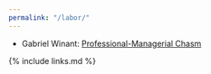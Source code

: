 ```yaml
---
permalink: "/labor/"
---
```


-   Gabriel Winant: [Professional-Managerial Chasm](https://nplusonemag.com/online-only/online-only/professional-managerial-chasm/)

{% include links.md %}
